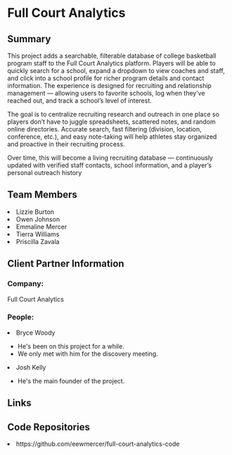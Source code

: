 <h1>Full Court Analytics</h1>

<h2>Summary</h2>

This project adds a searchable, filterable database of college basketball program staff to the Full Court Analytics platform.
Players will be able to quickly search for a school, expand a dropdown to view coaches and staff, and click into a school profile for richer program details and contact information. The experience is designed for recruiting and relationship management — allowing users to favorite schools, log when they’ve reached out, and track a school’s level of interest.

The goal is to centralize recruiting research and outreach in one place so players don’t have to juggle spreadsheets, scattered notes, and random online directories. Accurate search, fast filtering (division, location, conference, etc.), and easy note-taking will help athletes stay organized and proactive in their recruiting process.

Over time, this will become a living recruiting database — continuously updated with verified staff contacts, school information, and a player’s personal outreach history

<h2>Team Members</h2>
  <li>Lizzie Burton</li>
  <li>Owen Johnson</li>
  <li>Emmaline Mercer</li>
  <li>Tierra Williams</li>
  <li>Priscilla Zavala</li>
  
<h2>Client Partner Information</h2>
<h3>Company:</h3>
Full Court Analytics
<h3>People:</h3>
  <li>Bryce Woody</li>
    <ul>
      <li>He's been on this project for a while.</li>
      <li>We only met with him for the discovery meeting.</li>
    </ul>
  <li>Josh Kelly</li>
    <ul>
      <li>He's the main founder of the project.</li>
    </ul>
<h2>Links</h2>

<h2>Code Repositories</h2>
<li>https://github.com/eewmercer/full-court-analytics-code</li>
